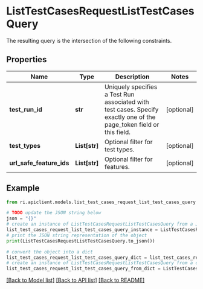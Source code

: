 # ListTestCasesRequestListTestCasesQuery

The resulting query is the intersection of the following constraints.

## Properties

Name | Type | Description | Notes
------------ | ------------- | ------------- | -------------
**test_run_id** | **str** | Uniquely specifies a Test Run associated with test cases. Specify exactly one of the page_token field or this field. | [optional] 
**test_types** | **List[str]** | Optional filter for test types. | [optional] 
**url_safe_feature_ids** | **List[str]** | Optional filter for features. | [optional] 

## Example

```python
from ri.apiclient.models.list_test_cases_request_list_test_cases_query import ListTestCasesRequestListTestCasesQuery

# TODO update the JSON string below
json = "{}"
# create an instance of ListTestCasesRequestListTestCasesQuery from a JSON string
list_test_cases_request_list_test_cases_query_instance = ListTestCasesRequestListTestCasesQuery.from_json(json)
# print the JSON string representation of the object
print(ListTestCasesRequestListTestCasesQuery.to_json())

# convert the object into a dict
list_test_cases_request_list_test_cases_query_dict = list_test_cases_request_list_test_cases_query_instance.to_dict()
# create an instance of ListTestCasesRequestListTestCasesQuery from a dict
list_test_cases_request_list_test_cases_query_from_dict = ListTestCasesRequestListTestCasesQuery.from_dict(list_test_cases_request_list_test_cases_query_dict)
```
[[Back to Model list]](../README.md#documentation-for-models) [[Back to API list]](../README.md#documentation-for-api-endpoints) [[Back to README]](../README.md)

